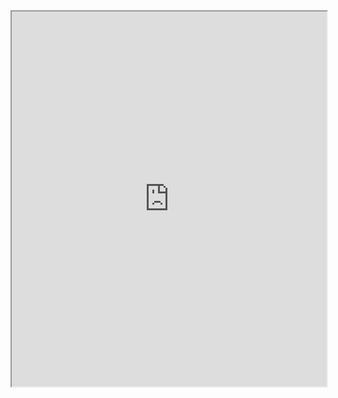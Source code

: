 <!DOCTYPE html>
<html>
<head>
    <title>Carte Itinéraire</title>
</head>
<body>
    <iframe src="https://maps.app.goo.gl/iqc9epAQie31hEhz6" width="100%" height="600"></iframe>
</body>
</html>
